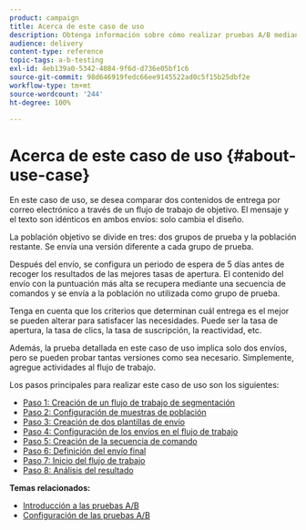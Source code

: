 ```yaml
---
product: campaign
title: Acerca de este caso de uso
description: Obtenga información sobre cómo realizar pruebas A/B mediante un caso de uso dedicado.
audience: delivery
content-type: reference
topic-tags: a-b-testing
exl-id: 4eb139a0-5342-4084-9f6d-d736e05bf1c6
source-git-commit: 98d646919fedc66ee9145522ad0c5f15b25dbf2e
workflow-type: tm+mt
source-wordcount: '244'
ht-degree: 100%

---
```


# Acerca de este caso de uso {#about-use-case}

En este caso de uso, se desea comparar dos contenidos de entrega por correo electrónico a través de un flujo de trabajo de objetivo. El mensaje y el texto son idénticos en ambos envíos: solo cambia el diseño.

La población objetivo se divide en tres: dos grupos de prueba y la población restante. Se envía una versión diferente a cada grupo de prueba.

Después del envío, se configura un periodo de espera de 5 días antes de recoger los resultados de las mejores tasas de apertura. El contenido del envío con la puntuación más alta se recupera mediante una secuencia de comandos y se envía a la población no utilizada como grupo de prueba.

Tenga en cuenta que los criterios que determinan cuál entrega es el mejor se pueden alterar para satisfacer las necesidades. Puede ser la tasa de apertura, la tasa de clics, la tasa de suscripción, la reactividad, etc.

Además, la prueba detallada en este caso de uso implica solo dos envíos, pero se pueden probar tantas versiones como sea necesario. Simplemente, agregue actividades al flujo de trabajo.

Los pasos principales para realizar este caso de uso son los siguientes:

* [Paso 1: Creación de un flujo de trabajo de segmentación](../../delivery/using/a-b-testing-uc-targeting-workflow.md)
* [Paso 2: Configuración de muestras de población](../../delivery/using/a-b-testing-uc-population-samples.md)
* [Paso 3: Creación de dos plantillas de envío](../../delivery/using/a-b-testing-uc-delivery-templates.md)
* [Paso 4: Configuración de los envíos en el flujo de trabajo](../../delivery/using/a-b-testing-uc-configuring-deliveries.md)
* [Paso 5: Creación de la secuencia de comando](../../delivery/using/a-b-testing-uc-script.md)
* [Paso 6: Definición del envío final](../../delivery/using/a-b-testing-uc-final-delivery.md)
* [Paso 7: Inicio del flujo de trabajo](../../delivery/using/a-b-testing-uc-start-workflow.md)
* [Paso 8: Análisis del resultado](../../delivery/using/a-b-testing-uc-analyzing.md)

**Temas relacionados:**

* [Introducción a las pruebas A/B](../../delivery/using/get-started-a-b-testing.md)
* [Configuración de las pruebas A/B](../../delivery/using/configuring-a-b-testing.md)
